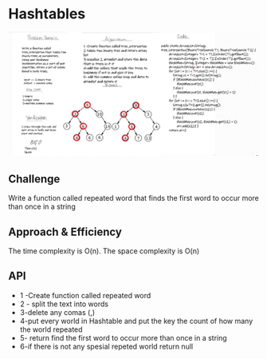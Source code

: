 # Hashtables

![code32](./32.jpg)  

## Challenge
Write a function called repeated word that finds the first word to occur more than once in a string

## Approach & Efficiency
The time complexity is O(n).
The space complexity is O(n)
## API

- 1 -Create function called repeated word
- 2 - split the text into words
- 3-delete any comas (,)
- 4-put every world in Hashtable and put the key the count of how many the world repeated
- 5- return find the first word to occur more than once in a string
- 6-if there is not any spesial repeted world return null
